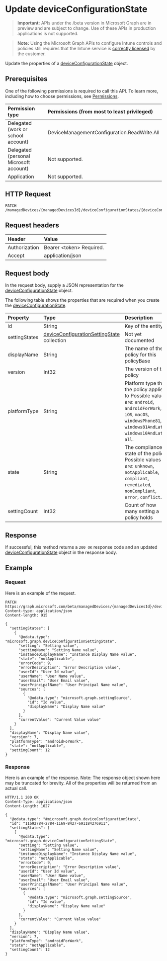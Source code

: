 ﻿# Update deviceConfigurationState

> **Important:** APIs under the /beta version in Microsoft Graph are in preview and are subject to change. Use of these APIs in production applications is not supported.

> **Note:** Using the Microsoft Graph APIs to configure Intune controls and policies still requires that the Intune service is [correctly licensed](https://go.microsoft.com/fwlink/?linkid=839381) by the customer.

Update the properties of a [deviceConfigurationState](../resources/intune_deviceconfig_deviceconfigurationstate.md) object.
## Prerequisites
One of the following permissions is required to call this API. To learn more, including how to choose permissions, see [Permissions](../../../concepts/intune_deviceconfig_permissions_reference.md).

|Permission type|Permissions (from most to least privileged)|
|:---|:---|
|Delegated (work or school account)|DeviceManagementConfiguration.ReadWrite.All|
|Delegated (personal Microsoft account)|Not supported.|
|Application|Not supported.|

## HTTP Request
<!-- {
  "blockType": "ignored"
}
-->
``` http
PATCH /managedDevices/{managedDevicesId}/deviceConfigurationStates/{deviceConfigurationStateId}
```

## Request headers
|Header|Value|
|:---|:---|
|Authorization|Bearer &lt;token&gt; Required.|
|Accept|application/json|

## Request body
In the request body, supply a JSON representation for the [deviceConfigurationState](../resources/intune_deviceconfig_deviceconfigurationstate.md) object.

The following table shows the properties that are required when you create the [deviceConfigurationState](../resources/intune_deviceconfig_deviceconfigurationstate.md).

|Property|Type|Description|
|:---|:---|:---|
|id|String|Key of the entity.|
|settingStates|[deviceConfigurationSettingState](../resources/intune_deviceconfig_deviceconfigurationsettingstate.md) collection|Not yet documented|
|displayName|String|The name of the policy for this policyBase|
|version|Int32|The version of the policy|
|platformType|String|Platform type that the policy applies to Possible values are: `android`, `androidForWork`, `iOS`, `macOS`, `windowsPhone81`, `windows81AndLater`, `windows10AndLater`, `all`.|
|state|String|The compliance state of the policy Possible values are: `unknown`, `notApplicable`, `compliant`, `remediated`, `nonCompliant`, `error`, `conflict`.|
|settingCount|Int32|Count of how many setting a policy holds|



## Response
If successful, this method returns a `200 OK` response code and an updated [deviceConfigurationState](../resources/intune_deviceconfig_deviceconfigurationstate.md) object in the response body.

## Example
### Request
Here is an example of the request.
``` http
PATCH https://graph.microsoft.com/beta/managedDevices/{managedDevicesId}/deviceConfigurationStates/{deviceConfigurationStateId}
Content-type: application/json
Content-length: 915

{
  "settingStates": [
    {
      "@odata.type": "microsoft.graph.deviceConfigurationSettingState",
      "setting": "Setting value",
      "settingName": "Setting Name value",
      "instanceDisplayName": "Instance Display Name value",
      "state": "notApplicable",
      "errorCode": 9,
      "errorDescription": "Error Description value",
      "userId": "User Id value",
      "userName": "User Name value",
      "userEmail": "User Email value",
      "userPrincipalName": "User Principal Name value",
      "sources": [
        {
          "@odata.type": "microsoft.graph.settingSource",
          "id": "Id value",
          "displayName": "Display Name value"
        }
      ],
      "currentValue": "Current Value value"
    }
  ],
  "displayName": "Display Name value",
  "version": 7,
  "platformType": "androidForWork",
  "state": "notApplicable",
  "settingCount": 12
}
```

### Response
Here is an example of the response. Note: The response object shown here may be truncated for brevity. All of the properties will be returned from an actual call.
``` http
HTTP/1.1 200 OK
Content-Type: application/json
Content-Length: 1027

{
  "@odata.type": "#microsoft.graph.deviceConfigurationState",
  "id": "11692784-2784-1169-8427-691184276911",
  "settingStates": [
    {
      "@odata.type": "microsoft.graph.deviceConfigurationSettingState",
      "setting": "Setting value",
      "settingName": "Setting Name value",
      "instanceDisplayName": "Instance Display Name value",
      "state": "notApplicable",
      "errorCode": 9,
      "errorDescription": "Error Description value",
      "userId": "User Id value",
      "userName": "User Name value",
      "userEmail": "User Email value",
      "userPrincipalName": "User Principal Name value",
      "sources": [
        {
          "@odata.type": "microsoft.graph.settingSource",
          "id": "Id value",
          "displayName": "Display Name value"
        }
      ],
      "currentValue": "Current Value value"
    }
  ],
  "displayName": "Display Name value",
  "version": 7,
  "platformType": "androidForWork",
  "state": "notApplicable",
  "settingCount": 12
}
```



